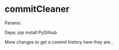 # commitCleaner


Params: 

Deps: pip install PyGithub

More changes to get a commit history here they are...